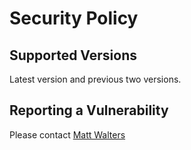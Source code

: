 # Security Policy

## Supported Versions

Latest version and previous two versions.

## Reporting a Vulnerability

Please contact [Matt Walters](https://www.mattwalters.net/contact)

